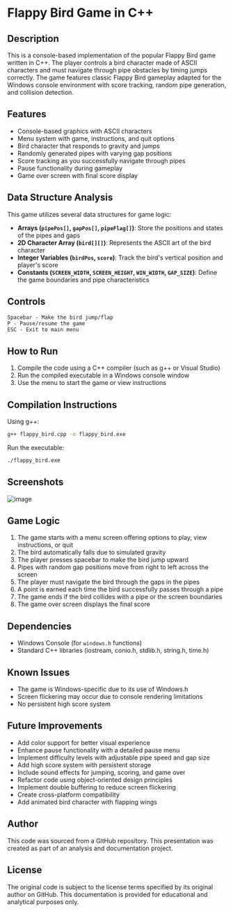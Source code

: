 # Flappy Bird Game in C++

## Description
This is a console-based implementation of the popular Flappy Bird game written in C++. The player controls a bird character made of ASCII characters and must navigate through pipe obstacles by timing jumps correctly. The game features classic Flappy Bird gameplay adapted for the Windows console environment with score tracking, random pipe generation, and collision detection.

## Features
- Console-based graphics with ASCII characters
- Menu system with game, instructions, and quit options
- Bird character that responds to gravity and jumps
- Randomly generated pipes with varying gap positions
- Score tracking as you successfully navigate through pipes
- Pause functionality during gameplay
- Game over screen with final score display

## Data Structure Analysis
This game utilizes several data structures for game logic:
- **Arrays (`pipePos[]`, `gapPos[]`, `pipeFlag[]`)**: Store the positions and states of the pipes and gaps
- **2D Character Array (`bird[][]`)**: Represents the ASCII art of the bird character
- **Integer Variables (`birdPos`, `score`)**: Track the bird's vertical position and player's score
- **Constants (`SCREEN_WIDTH`, `SCREEN_HEIGHT`, `WIN_WIDTH`, `GAP_SIZE`)**: Define the game boundaries and pipe characteristics

## Controls
```
Spacebar - Make the bird jump/flap
P - Pause/resume the game
ESC - Exit to main menu
```

## How to Run
1. Compile the code using a C++ compiler (such as g++ or Visual Studio)
2. Run the compiled executable in a Windows console window
3. Use the menu to start the game or view instructions

## Compilation Instructions
Using g++:
```sh
g++ flappy_bird.cpp -o flappy_bird.exe
```
Run the executable:
```sh
./flappy_bird.exe
```

## Screenshots
![image](https://github.com/user-attachments/assets/1d1bac8c-97e2-4ce2-9b55-7af5b6d60bf6)

## Game Logic
1. The game starts with a menu screen offering options to play, view instructions, or quit
2. The bird automatically falls due to simulated gravity
3. The player presses spacebar to make the bird jump upward
4. Pipes with random gap positions move from right to left across the screen
5. The player must navigate the bird through the gaps in the pipes
6. A point is earned each time the bird successfully passes through a pipe
7. The game ends if the bird collides with a pipe or the screen boundaries
8. The game over screen displays the final score

## Dependencies
- Windows Console (for `windows.h` functions)
- Standard C++ libraries (iostream, conio.h, stdlib.h, string.h, time.h)

## Known Issues
- The game is Windows-specific due to its use of Windows.h
- Screen flickering may occur due to console rendering limitations
- No persistent high score system

## Future Improvements
- Add color support for better visual experience
- Enhance pause functionality with a detailed pause menu
- Implement difficulty levels with adjustable pipe speed and gap size
- Add high score system with persistent storage
- Include sound effects for jumping, scoring, and game over
- Refactor code using object-oriented design principles
- Implement double buffering to reduce screen flickering
- Create cross-platform compatibility
- Add animated bird character with flapping wings

## Author
This code was sourced from a GitHub repository. This presentation was created as part of an analysis and documentation project.

## License
The original code is subject to the license terms specified by its original author on GitHub. This documentation is provided for educational and analytical purposes only.
